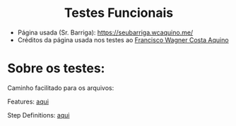 <h1 align="center">Testes Funcionais</h1>

- Página usada (Sr. Barriga): https://seubarriga.wcaquino.me/ 
- Créditos da página usada nos testes ao <a href="https://wcaquino.me/">Francisco Wagner Costa Aquino</a>

# Sobre os testes:

Caminho facilitado para os arquivos: 

Features: <a href="https://github.com/FrancoRoldao/Automation-testes_funcionais/tree/master/TestesFuncionais/src/test/resources/features">aqui</a>

Step Definitions: <a href="https://github.com/FrancoRoldao/Automation-testes_funcionais/tree/master/TestesFuncionais/src/test/java/br/com/franco/steps">aqui</a>


